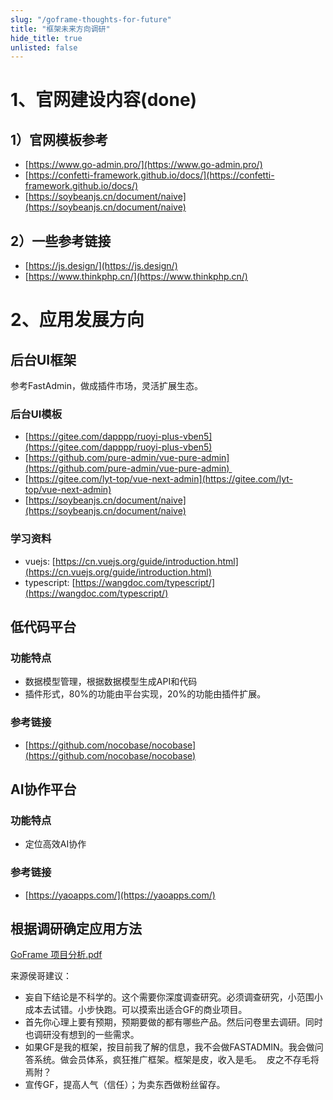 ```yaml
---
slug: "/goframe-thoughts-for-future"
title: "框架未来方向调研"
hide_title: true
unlisted: false
---
```


# 1、官网建设内容(done)

## 1）官网模板参考

*   [https://www.go-admin.pro/](https://www.go-admin.pro/)
*   [https://confetti-framework.github.io/docs/](https://confetti-framework.github.io/docs/)
*   [https://soybeanjs.cn/document/naive](https://soybeanjs.cn/document/naive)

## 2）一些参考链接

*   [https://js.design/](https://js.design/)
*   [https://www.thinkphp.cn/](https://www.thinkphp.cn/)

# 2、应用发展方向

## 后台UI框架

参考FastAdmin，做成插件市场，灵活扩展生态。

### 后台UI模板

*   [https://gitee.com/dapppp/ruoyi-plus-vben5](https://gitee.com/dapppp/ruoyi-plus-vben5)
*   [https://github.com/pure-admin/vue-pure-admin](https://github.com/pure-admin/vue-pure-admin) 
*   [https://gitee.com/lyt-top/vue-next-admin](https://gitee.com/lyt-top/vue-next-admin)
*   [https://soybeanjs.cn/document/naive](https://soybeanjs.cn/document/naive)

### 学习资料

*   vuejs: [https://cn.vuejs.org/guide/introduction.html](https://cn.vuejs.org/guide/introduction.html)
*   typescript: [https://wangdoc.com/typescript/](https://wangdoc.com/typescript/)

## 低代码平台

### 功能特点

*   数据模型管理，根据数据模型生成API和代码
*   插件形式，80%的功能由平台实现，20%的功能由插件扩展。

### 参考链接

*   [https://github.com/nocobase/nocobase](https://github.com/nocobase/nocobase)

## AI协作平台

### 功能特点

*   定位高效AI协作

### 参考链接

*   [https://yaoapps.com/](https://yaoapps.com/)

## 根据调研确定应用方法

[GoFrame 项目分析.pdf](/attachments/GoFrame-analysis.pdf)

来源侯哥建议：

*   妄自下结论是不科学的。这个需要你深度调查研究。必须调查研究，小范围小成本去试错。小步快跑。可以摸索出适合GF的商业项目。
*   首先你心理上要有预期，预期要做的都有哪些产品。然后问卷里去调研。同时也调研没有想到的一些需求。
*   如果GF是我的框架，按目前我了解的信息，我不会做FASTADMIN。我会做问答系统。做会员体系，疯狂推广框架。框架是皮，收入是毛。  皮之不存毛将焉附？
*   宣传GF，提高人气（信任）；为卖东西做粉丝留存。

  

